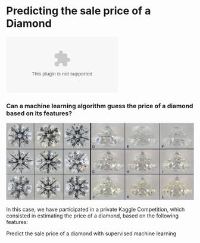 # Predicting the sale price of a Diamond
![ironhack logo](ironhack.com)


### Can a machine learning algorithm guess the price of a diamond based on its features?

![diamond colors comparison](INPUT/diamond_color_grid.jpg)

In this case, we have participated in a private Kaggle Competition, which consisted in estimating the price of a diamond, based on the following features:



Predict the sale price of a diamond with supervised machine learning
